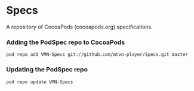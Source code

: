 Specs
=====

A repository of CocoaPods (cocoapods.org) specifications.

### Adding the PodSpec repo to CocoaPods

```
pod repo add VMN-Specs git://github.com/mtvn-player/Specs.git master
```

### Updating the PodSpec repo

```
pod repo update VMN-Specs
```
